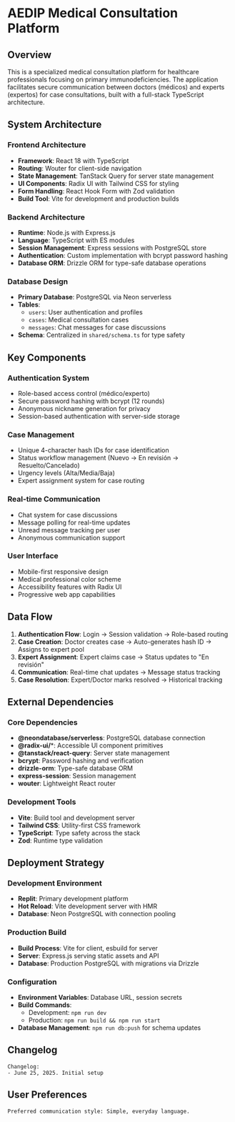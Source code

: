 # AEDIP Medical Consultation Platform

## Overview

This is a specialized medical consultation platform for healthcare professionals focusing on primary immunodeficiencies. The application facilitates secure communication between doctors (médicos) and experts (expertos) for case consultations, built with a full-stack TypeScript architecture.

## System Architecture

### Frontend Architecture
- **Framework**: React 18 with TypeScript
- **Routing**: Wouter for client-side navigation
- **State Management**: TanStack Query for server state management
- **UI Components**: Radix UI with Tailwind CSS for styling
- **Form Handling**: React Hook Form with Zod validation
- **Build Tool**: Vite for development and production builds

### Backend Architecture
- **Runtime**: Node.js with Express.js
- **Language**: TypeScript with ES modules
- **Session Management**: Express sessions with PostgreSQL store
- **Authentication**: Custom implementation with bcrypt password hashing
- **Database ORM**: Drizzle ORM for type-safe database operations

### Database Design
- **Primary Database**: PostgreSQL via Neon serverless
- **Tables**: 
  - `users`: User authentication and profiles
  - `cases`: Medical consultation cases
  - `messages`: Chat messages for case discussions
- **Schema**: Centralized in `shared/schema.ts` for type safety

## Key Components

### Authentication System
- Role-based access control (médico/experto)
- Secure password hashing with bcrypt (12 rounds)
- Anonymous nickname generation for privacy
- Session-based authentication with server-side storage

### Case Management
- Unique 4-character hash IDs for case identification
- Status workflow management (Nuevo → En revisión → Resuelto/Cancelado)
- Urgency levels (Alta/Media/Baja)
- Expert assignment system for case routing

### Real-time Communication
- Chat system for case discussions
- Message polling for real-time updates
- Unread message tracking per user
- Anonymous communication support

### User Interface
- Mobile-first responsive design
- Medical professional color scheme
- Accessibility features with Radix UI
- Progressive web app capabilities

## Data Flow

1. **Authentication Flow**: Login → Session validation → Role-based routing
2. **Case Creation**: Doctor creates case → Auto-generates hash ID → Assigns to expert pool
3. **Expert Assignment**: Expert claims case → Status updates to "En revisión"
4. **Communication**: Real-time chat updates → Message status tracking
5. **Case Resolution**: Expert/Doctor marks resolved → Historical tracking

## External Dependencies

### Core Dependencies
- **@neondatabase/serverless**: PostgreSQL database connection
- **@radix-ui/***: Accessible UI component primitives
- **@tanstack/react-query**: Server state management
- **bcrypt**: Password hashing and verification
- **drizzle-orm**: Type-safe database ORM
- **express-session**: Session management
- **wouter**: Lightweight React router

### Development Tools
- **Vite**: Build tool and development server
- **Tailwind CSS**: Utility-first CSS framework
- **TypeScript**: Type safety across the stack
- **Zod**: Runtime type validation

## Deployment Strategy

### Development Environment
- **Replit**: Primary development platform
- **Hot Reload**: Vite development server with HMR
- **Database**: Neon PostgreSQL with connection pooling

### Production Build
- **Build Process**: Vite for client, esbuild for server
- **Server**: Express.js serving static assets and API
- **Database**: Production PostgreSQL with migrations via Drizzle

### Configuration
- **Environment Variables**: Database URL, session secrets
- **Build Commands**: 
  - Development: `npm run dev`
  - Production: `npm run build && npm run start`
- **Database Management**: `npm run db:push` for schema updates

## Changelog
```
Changelog:
- June 25, 2025. Initial setup
```

## User Preferences
```
Preferred communication style: Simple, everyday language.
```